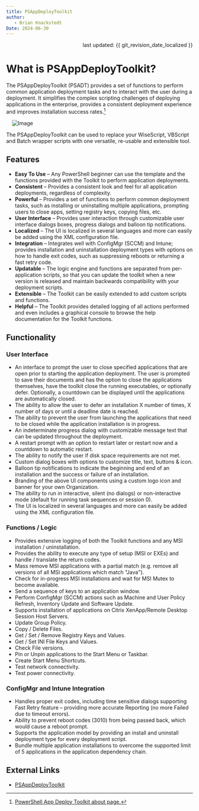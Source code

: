 ```yaml
---
title: PSAppDeployToolkit
author: 
   - Brian Knackstedt
Date: 2024-06-30
---
```

<div style="text-align: right"> last updated: {{ git_revision_date_localized }} </div>

# What is PSAppDeployToolkit?

The PSAppDeployToolkit (PSADT) provides a set of functions to perform common application deployment tasks and to interact with the 
user during a deployment. It simplifies the complex scripting challenges of deploying applications in the enterprise, provides a consistent 
deployment experience and improves installation success rates.[^1]

&nbsp;&nbsp;&nbsp;&nbsp;![Image](https://psappdeploytoolkit.com/images/psadt-dark-navheader.svg)

The PSAppDeployToolkit can be used to replace your WiseScript, VBScript and Batch wrapper scripts with one versatile, re-usable and extensible tool.

## Features

- **Easy To Use** – Any PowerShell beginner can use the template and the functions provided with the Toolkit to perform application deployments.
- **Consistent** – Provides a consistent look and feel for all application deployments, regardless of complexity.
- **Powerful** – Provides a set of functions to perform common deployment tasks, such as installing or uninstalling multiple applications, prompting users to close apps, setting registry keys, copying files, etc.
- **User Interface** – Provides user interaction through customizable user interface dialogs boxes, progress dialogs and balloon tip notifications.
- **Localized** – The UI is localized in several languages and more can easily be added using the XML configuration file.
- **Integration** – Integrates well with ConfigMgr (SCCM) and Intune; provides installation and uninstallation deployment types with options on how to handle exit codes, such as suppressing reboots or returning a fast retry code.
- **Updatable** – The logic engine and functions are separated from per-application scripts, so that you can update the toolkit when a new version is released and maintain backwards compatibility with your deployment scripts.
- **Extensible** – The Toolkit can be easily extended to add custom scripts and functions.
- **Helpful** – The Toolkit provides detailed logging of all actions performed and even includes a graphical console to browse the help documentation for the Toolkit functions.

## Functionality

### User Interface

- An interface to prompt the user to close specified applications that are open prior to starting the application deployment. The user is 
prompted to save their documents and has the option to close the applications themselves, have the toolkit close the running executables, or 
optionally defer. Optionally, a countdown can be displayed until the applications are automatically closed.
- The ability to allow the user to defer an installation X number of times, X number of days or until a deadline date is reached.
- The ability to prevent the user from launching the applications that need to be closed while the application installation is in progress.
- An indeterminate progress dialog with customizable message text that can be updated throughout the deployment.
- A restart prompt with an option to restart later or restart now and a countdown to automatic restart.
- The ability to notify the user if disk space requirements are not met.
- Custom dialog boxes with options to customize title, text, buttons & icon.
- Balloon tip notifications to indicate the beginning and end of an installation and the success or failure of an installation.
- Branding of the above UI components using a custom logo icon and banner for your own Organization.
- The ability to run in interactive, silent (no dialogs) or non-interactive mode (default for running task sequences or session 0).
- The UI is localized in several languages and more can easily be added using the XML configuration file.

### Functions / Logic

- Provides extensive logging of both the Toolkit functions and any MSI installation / uninstallation.
- Provides the ability to execute any type of setup (MSI or EXEs) and handle / translate the return codes.
- Mass remove MSI applications with a partial match (e.g. remove all versions of all MSI applications which match "Java").
- Check for in-progress MSI installations and wait for MSI Mutex to become available.
- Send a sequence of keys to an application window.
- Perform ConfigMgr (SCCM) actions such as Machine and User Policy Refresh, Inventory Update and Software Update.
- Supports installation of applications on Citrix XenApp/Remote Desktop Session Host Servers.
- Update Group Policy.
- Copy / Delete Files.
- Get / Set / Remove Registry Keys and Values.
- Get / Set INI File Keys and Values.
- Check File versions.
- Pin or Unpin applications to the Start Menu or Taskbar.
- Create Start Menu Shortcuts.
- Test network connectivity.
- Test power connectivity.

### ConfigMgr and Intune Integration

- Handles proper exit codes, including time sensitive dialogs supporting Fast Retry feature – providing more accurate Reporting (no more Failed due to timeout errors).
- Ability to prevent reboot codes (3010) from being passed back, which would cause a reboot prompt.
- Supports the application model by providing an install and uninstall deployment type for every deployment script.
- Bundle multiple application installations to overcome the supported limit of 5 applications in the application dependency chain.

## External Links

- [PSAppDeployToolkit](https://psappdeploytoolkit.com)

[^1]: [PowerShell App Deploy Toolkit about page.](https://github.com/PSAppDeployToolkit/PSAppDeployToolkit/blob/main/docs/index.md)
